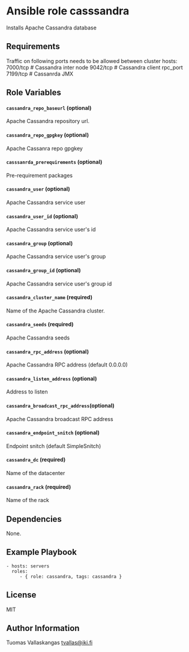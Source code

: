 Ansible role casssandra
=========

Installs Apache Cassandra database

Requirements
------------
Traffic on following ports needs to be allowed between cluster hosts:
7000/tcp # Cassandra inter node
9042/tcp # Cassandra client rpc_port
7199/tcp # Cassanrda JMX

Role Variables
--------------

#### `cassandra_repo_baseurl` (optional)

Apache Cassandra repository url.

#### `cassandra_repo_gpgkey` (optional)

Apache Cassanra repo gpgkey

#### `casssanrda_prerequirements` (optional)

Pre-requirement packages

#### `cassandra_user` (optional)

Apache Cassandra service user

#### `cassandra_user_id` (optional)

Apache Cassandra service user's id

#### `cassandra_group` (optional)
Apache Cassandra service user's group

#### `cassandra_group_id` (optional)
Apache Cassandra service user's group id

#### `cassandra_cluster_name` (required)

Name of the Apache Cassandra cluster.

#### `cassandra_seeds` (required)

Apache Cassandra seeds

#### `cassandra_rpc_address` (optional)

Apache Cassandra RPC address (default 0.0.0.0)

#### `cassandra_listen_address` (optional)

Address to listen

#### `cassandra_broadcast_rpc_address`(optional)

Apache Cassandra broadcast RPC address

#### `cassandra_endpoint_snitch` (optional)

 Endpoint snitch (default SimpleSnitch)

#### `cassandra_dc` (required)

Name of the datacenter

#### `cassandra_rack` (required)

Name of the rack


Dependencies
------------
None.

Example Playbook
----------------

    - hosts: servers
      roles:
         - { role: cassandra, tags: cassandra }

License
-------

MIT

Author Information
------------------

Tuomas Vallaskangas
tvallas@iki.fi
